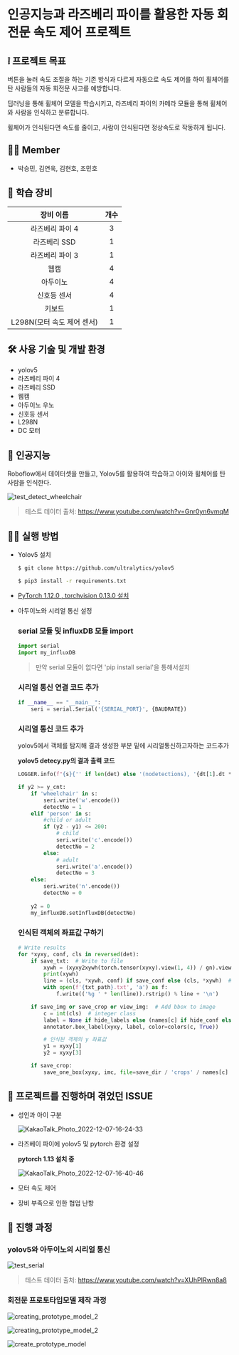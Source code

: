 # 인공지능과 라즈베리 파이를 활용한 자동 회전문 속도 제어 프로젝트

## ❕ 프로젝트 목표

버튼을 눌러 속도 조절을 하는 기존 방식과 다르게 자동으로 속도 제어를 하여 휠체어를 탄 사람들의 자동 회전문 사고를 예방합니다.

 딥러닝을 통해 휠체어 모델을 학습시키고, 라즈베리 파이의 카메라 모듈을 통해 휠체어와 사람을 인식하고 분류합니다.
 
 휠체어가 인식된다면 속도를 줄이고, 사람이 인식된다면 정상속도로 작동하게 됩니다.

## 🙍‍♂️ Member

- 박승민, 김연욱, 김현호, 조민호

## 🧰 학습 장비

|장비 이름| 개수|
|:-:|:-:|
|라즈베리 파이 4|3|
|라즈베리 SSD|1|
|라즈베리 파이 3|1|
|웹캠|4|
|아두이노|4|
|신호등 센서|4|
|키보드|1|
|L298N(모터 속도 제어 센서)|1|

## 🛠 사용 기술 및 개발 환경

- yolov5
- 라즈베리 파이 4
- 라즈베리 SSD
- 웹캠
- 아두이노 우노
- 신호등 센서
- L298N
- DC 모터

## 🦾 인공지능

Roboflow에서 데이터셋을 만들고, Yolov5를 활용하여 학습하고 아이와 휠체어를 탄 사람을 인식한다. 

![test_detect_wheelchair](https://user-images.githubusercontent.com/78605779/206113399-b5c2a3b7-0aea-4961-b783-214544902d3f.gif)

> 테스트 데이터 출처: https://www.youtube.com/watch?v=Gnr0yn6vmqM


## 🤷‍♂️ 실행 방법

- Yolov5 설치

    ```bash
    $ git clone https://github.com/ultralytics/yolov5
    ```

    ```bash
    $ pip3 install -r requirements.txt
    ```

- [PyTorch 1.12.0 , torchvision 0.13.0 설치](https://qengineering.eu/install-pytorch-on-raspberry-pi-4.html)

- 아두이노와 시리얼 통신 설정

    ### serial 모듈 및 influxDB 모듈 import

    ```python
    import serial
    import my_influxDB
    ```

    > 만약 serial 모듈이 없다면 'pip install serial'을 통해서설치

    ### 시리얼 통신 연결 코드 추가

    ```python
    if __name__ == "__main__":
        seri = serial.Serial('{SERIAL_PORT}', {BAUDRATE})
    ```

    ### 시리얼 통신 코드 추가

    yolov5에서 객체를 탐지해 결과 생성한 부분 밑에 시리얼통신하고자하는 코드추가

    **yolov5 detecy.py의 결과 출력 코드**

    ```python
    LOGGER.info(f"{s}{'' if len(det) else '(nodetections), '{dt[1].dt * 1E3:.1f}ms")
    ```

    ```python
    if y2 >= y_cnt:
        if 'wheelchair' in s:
            seri.write('w'.encode())
            detectNo = 1
        elif 'person' in s:
            #child or adult
            if (y2 - y1) <= 200:
                # child
                seri.write('c'.encode())
                detectNo = 2
            else:
                # adult
                seri.write('a'.encode())
                detectNo = 3
        else:
            seri.write('n'.encode())
            detectNo = 0
        
        y2 = 0
        my_influxDB.setInfluxDB(detectNo)
    ```

    ### 인식된 객체의 좌표값 구하기

    ```python
    # Write results
    for *xyxy, conf, cls in reversed(det):
        if save_txt:  # Write to file
            xywh = (xyxy2xywh(torch.tensor(xyxy).view(1, 4)) / gn).view(-1).tolist()  # normalized xywh
            print(xywh)
            line = (cls, *xywh, conf) if save_conf else (cls, *xywh)  # label format
            with open(f'{txt_path}.txt', 'a') as f:
                f.write(('%g ' * len(line)).rstrip() % line + '\n')

        if save_img or save_crop or view_img:  # Add bbox to image
            c = int(cls)  # integer class
            label = None if hide_labels else (names[c] if hide_conf else f'{names[c]} {conf:.2f}')
            annotator.box_label(xyxy, label, color=colors(c, True))

            # 인식된 객체의 y 좌표값
            y1 = xyxy[1]
            y2 = xyxy[3]

        if save_crop:
            save_one_box(xyxy, imc, file=save_dir / 'crops' / names[c] / f'{p.stem}.jpg', BGR=True)
    ```

## 🚨 프로젝트를 진행하며 겪었던 ISSUE

- 성인과 아이 구분

  ![KakaoTalk_Photo_2022-12-07-16-24-33](https://user-images.githubusercontent.com/78605779/206114728-06bbae7e-bc3f-4d92-85b8-d2345b95126d.png)

- 라즈베이 파이에 yolov5 및 pytorch 환경 설정

    **pytorch 1.13 설치 중**

    ![KakaoTalk_Photo_2022-12-07-16-40-46](https://user-images.githubusercontent.com/78605779/206117753-120bf49f-952d-4270-837c-775a470e1018.jpeg)

- 모터 속도 제어
- 장비 부족으로 인한 협업 난항

## 🎥 진행 과정

### yolov5와 아두이노의 시리얼 통신

![test_serial](https://user-images.githubusercontent.com/78605779/206103600-fed5b9f6-aeea-488b-9ac4-3cc6de9424f0.gif)

> 테스트 데이터 출처: https://www.youtube.com/watch?v=XUhPIRwn8a8

### 회전문 프로토타입모델 제작 과정

![creating_prototype_model_2](https://user-images.githubusercontent.com/78605779/206104392-6c022b7f-6b3c-4a8a-8e23-b20b593eb876.jpeg)

![creating_prototype_model_2](https://user-images.githubusercontent.com/78605779/206104395-7c1dd035-7672-49da-bb9e-fb1074904d98.jpeg)

![create_prototype_model](https://user-images.githubusercontent.com/78605779/206104210-78474e6c-0fa3-4cd3-b8da-84960efcbc15.gif)